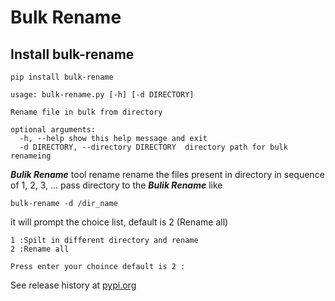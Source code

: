 # Bulk Rename

## Install bulk-rename

```
pip install bulk-rename
```

```
usage: bulk-rename.py [-h] [-d DIRECTORY]

Rename file in bulk from directory

optional arguments:
  -h, --help show this help message and exit
  -d DIRECTORY, --directory DIRECTORY  directory path for bulk renameing
```

**_Bulik Rename_** tool rename rename the files present in directory in sequence of 1, 2, 3, ...
pass directory to the **_Bulik Rename_** like

```
bulk-rename -d /dir_name
```
it will prompt the choice list, default is 2 (Rename all)

```
1 :Spilt in different directory and rename
2 :Rename all

Press enter your choince default is 2 :

```
See release history at [pypi.org](https://pypi.org/project/bulk-rename/)
